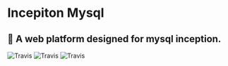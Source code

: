 # Incepiton Mysql

## :apple: A web platform designed for mysql inception.

![Travis](https://img.shields.io/badge/python-v3.5-orange.svg)
![Travis](https://img.shields.io/badge/mysql-v5.7-orange.svg)
![Travis](https://img.shields.io/badge/celery-v4.0.1-orange.svg)

